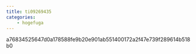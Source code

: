 ```yaml
---
title: ti09269435
categories:
    - hogefuga
---
```

a76834525647d0a178588fe9b20e901ab551400172a2f47e739f289614b518b0